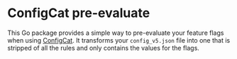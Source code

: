 # ConfigCat pre-evaluate

This Go package provides a simple way to pre-evaluate your feature flags when using [ConfigCat](https://configcat.com/). It transforms your `config_v5.json` file into one that is stripped of all the rules and only contains the values for the flags.
